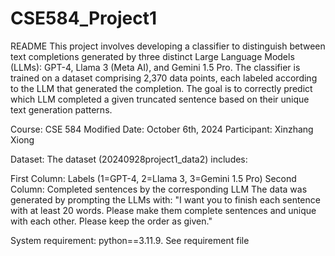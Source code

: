 # CSE584_Project1
README
This project involves developing a classifier to distinguish between text completions generated by three distinct Large Language Models (LLMs): GPT-4, Llama 3 (Meta AI), and Gemini 1.5 Pro. The classifier is trained on a dataset comprising 2,370 data points, each labeled according to the LLM that generated the completion. The goal is to correctly predict which LLM completed a given truncated sentence based on their unique text generation patterns.

Course: CSE 584
Modified Date: October 6th, 2024
Participant: Xinzhang Xiong

Dataset:
The dataset (20240928project1_data2) includes:

First Column: Labels (1=GPT-4, 2=Llama 3, 3=Gemini 1.5 Pro)
Second Column: Completed sentences by the corresponding LLM
The data was generated by prompting the LLMs with: "I want you to finish each sentence with at least 20 words. Please make them complete sentences and unique with each other. Please keep the order as given."

System requirement: python==3.11.9. See requirement file
